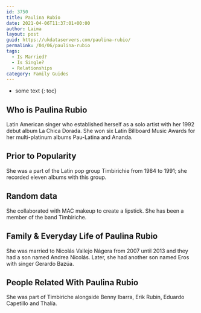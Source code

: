 ```yaml
---
id: 3750
title: Paulina Rubio
date: 2021-04-06T11:37:01+00:00
author: Laima
layout: post
guid: https://ukdataservers.com/paulina-rubio/
permalink: /04/06/paulina-rubio
tags:
  - Is Married?
  - Is Single?
  - Relationships
category: Family Guides
---
```


* some text
{: toc}


## Who is Paulina Rubio
                  
                  
                  
Latin American singer who established herself as a solo artist with her 1992 debut album La Chica Dorada. She won six Latin Billboard Music Awards for her multi-platinum albums Pau-Latina and Ananda. 
                  
              
            
              
            
                
                
                
## Prior to Popularity
                  
                  
                  
She was a part of the Latin pop group Timbirichie from 1984 to 1991; she recorded eleven albums with this group. 
                  
              
            
              
            
                
                
                
## Random data
                  
                  
                  
She collaborated with MAC makeup to create a lipstick. She has been a member of the band Timbiriche. 
                  
              
            
              
            
                
                
                
## Family & Everyday Life of Paulina Rubio
                  
                  
                  
She was married to Nicolás Vallejo Nágera from 2007 until 2013 and they had a son named Andrea Nicolás. Later, she had another son named Eros with singer Gerardo Bazúa. 
                  
              
            
              
            
                
                
                
## People Related With Paulina Rubio
                  
                  
                  
She was part of Timbiriche alongside Benny Ibarra, Erik Rubin, Eduardo Capetillo and Thalía. 
                  
              
            
              
            
                
              
            
              
              
            
            
              
            
          
          
          